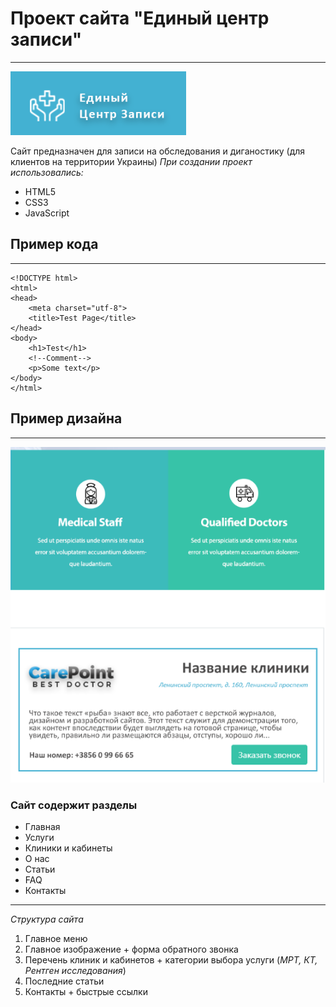 # Проект сайта "Единый центр записи"
***
![Иллюстрация к проекту](https://github.com/daryna22/test_new/raw/main/logo.png)  

Сайт предназначен для записи на обследования и диганостику (для клиентов на территории Украины)
*При создании проект использовались:*
* HTML5
* CSS3
* JavaScript
## Пример кода 
***
    <!DOCTYPE html>
    <html>
    <head>
        <meta charset="utf-8">
        <title>Test Page</title>
    </head>
    <body>
        <h1>Test</h1>
        <!--Comment-->
        <p>Some text</p>
    </body>
    </html>
## Пример дизайна
***
![Иллюстрация к проекту](https://github.com/daryna22/test_new/raw/main/design.png)
### Сайт содержит разделы
- Главная 
- Услуги 
- Клиники и кабинеты
- О нас
- Статьи 
- FAQ
- Контакты
***
*Структура сайта*
1. Главное меню
2. Главное изображение + форма обратного звонка
3. Перечень клиник и кабинетов + категории выбора услуги (*МРТ, КТ, Рентген исследования*)
4. Последние статьи 
5. Контакты + быстрые ссылки
